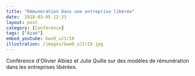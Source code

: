 ```yaml
---
title: "Rémunération dans une entreprise libérée"
date:  2018-03-05 12:33
layout: post
category: [Conférence]
tags: ["Azaé"]
embed_youtube: GweO_uJ1rI8
illustration: /images/GweO_uJ1rI8.jpg
---
```


Conférence d'Olivier Albiez et Julie Quille sur des modèles de rémunération dans les entreprises libérées.
